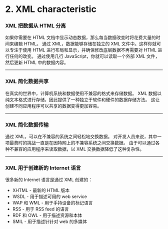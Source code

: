 # 2. XML characteristic

### XML 把数据从 HTML 分离
如果你需要在 HTML 文档中显示动态数据，那么每当数据改变时将花费大量的时间来编辑 HTML。
通过 XML，数据能够存储在独立的 XML 文件中。这样你就可以专注于使用 HTML 进行布局和显示，并确保修改底层数据不再需要对 HTML 进行任何的改变。
通过使用几行 JavaScript，你就可以读取一个外部 XML 文件，然后更新 HTML 中的数据内容。

-------

### XML 简化数据共享
在真实的世界中，计算机系统和数据使用不兼容的格式来存储数据。
XML 数据以纯文本格式进行存储，因此提供了一种独立于软件和硬件的数据存储方法。
这让创建不同应用程序可以共享的数据变得更加容易。

-------
### XML 简化数据传输
通过 XML，可以在不兼容的系统之间轻松地交换数据。
对开发人员来说，其中一项最费时的挑战一直是在因特网上的不兼容系统之间交换数据。
由于可以通过各种不兼容的应用程序来读取数据，以 XML 交换数据降低了这种复杂性。

-------

### XML 用于创建新的 Internet 语言
很多新的 Internet 语言是通过 XML 创建的：
* XHTML - 最新的 HTML 版本
* WSDL - 用于描述可用的 web service
* WAP 和 WML - 用于手持设备的标记语言
* RSS - 用于 RSS feed 的语言
* RDF 和 OWL - 用于描述资源和本体
* SMIL - 用于描述针针对 web 的多媒体


